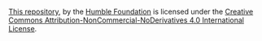 [This repository](http://github.com/humblefoundation/quran-project-trados), by the [Humble Foundation](http://www.humblefoundation.org) is licensed under the [Creative Commons Attribution-NonCommercial-NoDerivatives 4.0 International License](http://creativecommons.org/licenses/by-nc-nd/4.0/).
